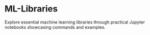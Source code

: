 # ML-Libraries
Explore essential machine learning libraries through practical Jupyter notebooks showcasing commands and examples.
